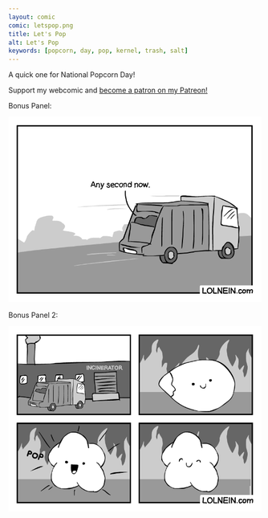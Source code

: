 ```yaml
---
layout: comic
comic: letspop.png
title: Let's Pop
alt: Let's Pop
keywords: [popcorn, day, pop, kernel, trash, salt]
---
```


A quick one for National Popcorn Day!

Support my webcomic and [become a patron on my Patreon!](https://www.patreon.com/lolnein)

Bonus Panel:

![Let's Pop Bonus Panel](/images/letspop_bonus.png)

Bonus Panel 2:

![Let's Pop Bonus Panel 2](/images/letspop_bonus2.png)
